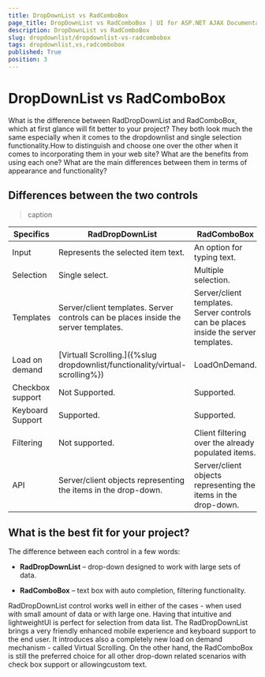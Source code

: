 ```yaml
---
title: DropDownList vs RadComboBox
page_title: DropDownList vs RadComboBox | UI for ASP.NET AJAX Documentation
description: DropDownList vs RadComboBox
slug: dropdownlist/dropdownlist-vs-radcombobox
tags: dropdownlist,vs,radcombobox
published: True
position: 3
---
```


# DropDownList vs RadComboBox



What is the difference between RadDropDownList and RadComboBox, which at first glance will fit better to your project? They both look much the same especially when it comes to the dropdownlist and single selection functionality.How to distinguish and choose one over the other when it comes to incorporating them in your web site? What are the benefits from using each one? What are the main differences between them in terms of appearance and functionality?

## Differences between the two controls


>caption  

| Specifics | RadDropDownList | RadComboBox |
| ------ | ------ | ------ |
|Input|Represents the selected item text.|An option for typing text.|
|Selection|Single select.|Multiple selection.|
|Templates|Server/client templates. Server controls can be places inside the server templates.|Server/client templates. Server controls can be places inside the server templates.|
|Load on demand|[Virtuall Scrolling.]({%slug dropdownlist/functionality/virtual-scrolling%})|LoadOnDemand.|
|Checkbox support|Not Supported.|Supported.|
|Keyboard Support|Supported.|Supported.|
|Filtering|Not supported.|Client filtering over the already populated items.|
|API|Server/client objects representing the items in the drop-down.|Server/client objects representing the items in the drop-down.|

## What is the best fit for your project?

The difference between each control in a few words:

* **RadDropDownList** – drop-down designed to work with large sets of data.

* **RadComboBox** – text box with auto completion, filtering functionality.

RadDropDownList control works well in either of the cases - when used with small amount of data or with large one. Having that intuitive and lightweightUI is perfect for selection from data list. The RadDropDownList brings a very friendly enhanced mobile experience and keyboard support to the end user. It introduces also a completely new load on demand mechanism - called Virtual Scrolling. On the other hand, the RadComboBox is still the preferred choice for all other drop-down related scenarios with check box support or allowingcustom text.

